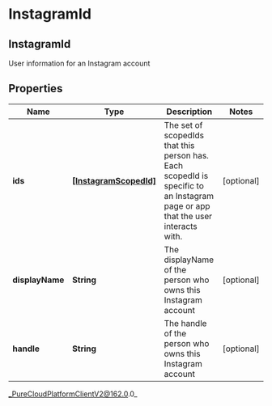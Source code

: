 # InstagramId

## InstagramId
User information for an Instagram account

## Properties

|Name | Type | Description | Notes|
|------------ | ------------- | ------------- | -------------|
| **ids** | [**[InstagramScopedId]**](InstagramScopedId) | The set of scopedIds that this person has. Each scopedId is specific to an Instagram page or app that the user interacts with. | [optional] |
| **displayName** | **String** | The displayName of the person who owns this Instagram account | [optional] |
| **handle** | **String** | The handle of the person who owns this Instagram account | [optional] |



_PureCloudPlatformClientV2@162.0.0_
